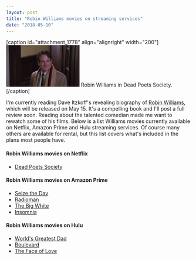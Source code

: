 ```yaml
---
layout: post
title: "Robin Williams movies on streaming services"
date: "2018-05-10"
---
```


\[caption id="attachment\_1778" align="alignright" width="200"\]![](/assets/images/MV5BYmRmMWYyODUtNjMyZS00NjA2LThhODMtZGE2NmE1MmExNWMyXkEyXkFqcGdeQXVyNTA4NjQzMzc@._V1_-200x113.jpg) Robin Williams in Dead Poets Society.\[/caption\]

I'm currently reading Dave Itzkoff's revealing biography of [Robin Williams](https://amzn.to/2rBXtzI), which will be released on May 15. It's a compelling book and I'll post a full review soon. Reading about the talented comedian made me want to rewatch some of his films. Below is a list Williams movies currently available on Netflix, Amazon Prime and Hulu streaming services. Of course many others are available for rental, but this list covers what's included in the plans most people have.

#### Robin Williams movies on Netflix

- [Dead Poets Society](https://www.netflix.com/title/426589)

#### Robin Williams movies on Amazon Prime

- [Seize the Day](https://amzn.to/2rxEbwm)
- [Radioman](https://amzn.to/2jNZ4iH)
- [The Big White](https://amzn.to/2rzVDjL)
- [Insomnia](https://amzn.to/2I9Ncln)

#### Robin Williams movies on Hulu

- [World's Greatest Dad](https://www.hulu.com/watch/1084250)
- [Boulevard](https://www.hulu.com/watch/1228379)
- [The Face of Love](https://www.hulu.com/watch/1109456)
